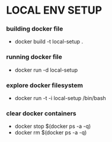 # LOCAL ENV SETUP

### building docker file
- docker build -t local-setup .

### running docker file
- docker run -d local-setup

### explore docker filesystem
- docker run -t -i local-setup /bin/bash

### clear docker containers
- docker stop $(docker ps -a -q)
- docker rm $(docker ps -a -q)
